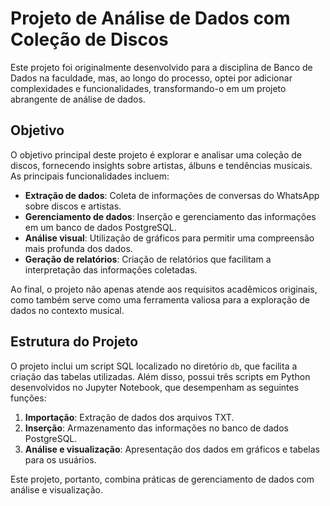 # Projeto de Análise de Dados com Coleção de Discos

Este projeto foi originalmente desenvolvido para a disciplina de Banco de Dados na faculdade, mas, ao longo do processo, optei por adicionar complexidades e funcionalidades, transformando-o em um projeto abrangente de análise de dados.

## Objetivo

O objetivo principal deste projeto é explorar e analisar uma coleção de discos, fornecendo insights sobre artistas, álbuns e tendências musicais. As principais funcionalidades incluem:

- **Extração de dados**: Coleta de informações de conversas do WhatsApp sobre discos e artistas.
- **Gerenciamento de dados**: Inserção e gerenciamento das informações em um banco de dados PostgreSQL.
- **Análise visual**: Utilização de gráficos para permitir uma compreensão mais profunda dos dados.
- **Geração de relatórios**: Criação de relatórios que facilitam a interpretação das informações coletadas.

Ao final, o projeto não apenas atende aos requisitos acadêmicos originais, como também serve como uma ferramenta valiosa para a exploração de dados no contexto musical.

## Estrutura do Projeto

O projeto inclui um script SQL localizado no diretório `db`, que facilita a criação das tabelas utilizadas. Além disso, possui três scripts em Python desenvolvidos no Jupyter Notebook, que desempenham as seguintes funções:

1. **Importação**: Extração de dados dos arquivos TXT.
2. **Inserção**: Armazenamento das informações no banco de dados PostgreSQL.
3. **Análise e visualização**: Apresentação dos dados em gráficos e tabelas para os usuários.

Este projeto, portanto, combina práticas de gerenciamento de dados com análise e visualização.